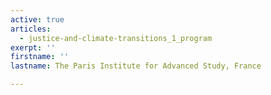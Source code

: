 ```yaml
---
active: true
articles:
  - justice-and-climate-transitions_1_program
exerpt: ''
firstname: ''
lastname: The Paris Institute for Advanced Study, France

---
```

